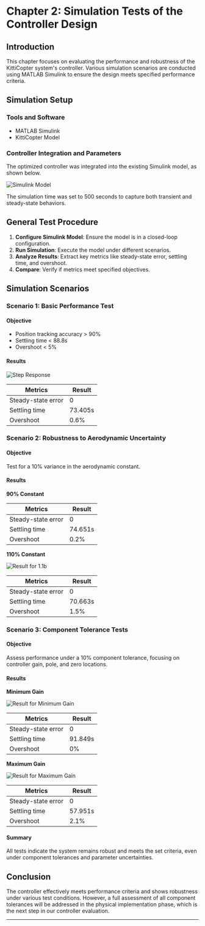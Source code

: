 
# Chapter 2: Simulation Tests of the Controller Design

## Introduction

This chapter focuses on evaluating the performance and robustness of the KittiCopter system's controller. Various simulation scenarios are conducted using MATLAB Simulink to ensure the design meets specified performance criteria.

## Simulation Setup

### Tools and Software

- MATLAB Simulink
- KittiCopter Model

### Controller Integration and Parameters

The optimized controller was integrated into the existing Simulink model, as shown below.

![Simulink Model](https://imgur.com/4PSFuFB.jpg)

The simulation time was set to 500 seconds to capture both transient and steady-state behaviors.

## General Test Procedure

1. **Configure Simulink Model**: Ensure the model is in a closed-loop configuration.
2. **Run Simulation**: Execute the model under different scenarios.
3. **Analyze Results**: Extract key metrics like steady-state error, settling time, and overshoot.
4. **Compare**: Verify if metrics meet specified objectives.

## Simulation Scenarios

### Scenario 1: Basic Performance Test

#### Objective

- Position tracking accuracy > 90%
- Settling time < 88.8s
- Overshoot < 5%

#### Results

![Step Response](https://imgur.com/oXzy8Tz.jpg)

| Metrics | Result |
| --- | --- |
| Steady-state error | 0 |
| Settling time | 73.405s |
| Overshoot | 0.6% |

### Scenario 2: Robustness to Aerodynamic Uncertainty

#### Objective

Test for a 10% variance in the aerodynamic constant.

#### Results

**90% Constant**

| Metrics | Result |
| --- | --- |
| Steady-state error | 0 |
| Settling time | 74.651s |
| Overshoot | 0.2% |

**110% Constant**

![Result for 1.1b](https://imgur.com/TzOFy8L.jpg)

| Metrics | Result |
| --- | --- |
| Steady-state error | 0 |
| Settling time | 70.663s |
| Overshoot | 1.5% |

### Scenario 3: Component Tolerance Tests

#### Objective

Assess performance under a 10% component tolerance, focusing on controller gain, pole, and zero locations.

#### Results

**Minimum Gain**

![Result for Minimum Gain](https://imgur.com/uPG7VJV.jpg)

| Metrics | Result |
| --- | --- |
| Steady-state error | 0 |
| Settling time | 91.849s |
| Overshoot | 0% |

**Maximum Gain**

![Result for Maximum Gain](https://imgur.com/Sa0xraL.jpg)

| Metrics | Result |
| --- | --- |
| Steady-state error | 0 |
| Settling time | 57.951s |
| Overshoot | 2.1% |

#### Summary




All tests indicate the system remains robust and meets the set criteria, even under component tolerances and parameter uncertainties.

## Conclusion

The controller effectively meets performance criteria and shows robustness under various test conditions. However, a full assessment of all component tolerances will be addressed in the physical implementation phase, which is the next step in our controller evaluation.

---




